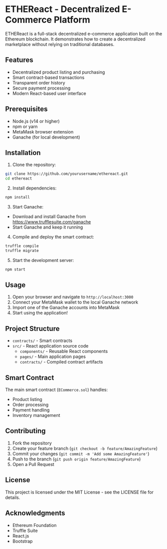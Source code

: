 # ETHEReact - Decentralized E-Commerce Platform

ETHEReact is a full-stack decentralized e-commerce application built on the Ethereum blockchain. It demonstrates how to create a decentralized marketplace without relying on traditional databases.

## Features

- Decentralized product listing and purchasing
- Smart contract-based transactions
- Transparent order history
- Secure payment processing
- Modern React-based user interface

## Prerequisites

- Node.js (v14 or higher)
- npm or yarn
- MetaMask browser extension
- Ganache (for local development)

## Installation

1. Clone the repository:
```bash
git clone https://github.com/yourusername/ethereact.git
cd ethereact
```

2. Install dependencies:
```bash
npm install
```

3. Start Ganache:
- Download and install Ganache from https://www.trufflesuite.com/ganache
- Start Ganache and keep it running

4. Compile and deploy the smart contract:
```bash
truffle compile
truffle migrate
```

5. Start the development server:
```bash
npm start
```

## Usage

1. Open your browser and navigate to `http://localhost:3000`
2. Connect your MetaMask wallet to the local Ganache network
3. Import one of the Ganache accounts into MetaMask
4. Start using the application!

## Project Structure

- `contracts/` - Smart contracts
- `src/` - React application source code
  - `components/` - Reusable React components
  - `pages/` - Main application pages
  - `contracts/` - Compiled contract artifacts

## Smart Contract

The main smart contract (`ECommerce.sol`) handles:
- Product listing
- Order processing
- Payment handling
- Inventory management

## Contributing

1. Fork the repository
2. Create your feature branch (`git checkout -b feature/AmazingFeature`)
3. Commit your changes (`git commit -m 'Add some AmazingFeature'`)
4. Push to the branch (`git push origin feature/AmazingFeature`)
5. Open a Pull Request

## License

This project is licensed under the MIT License - see the LICENSE file for details.

## Acknowledgments

- Ethereum Foundation
- Truffle Suite
- React.js
- Bootstrap 
